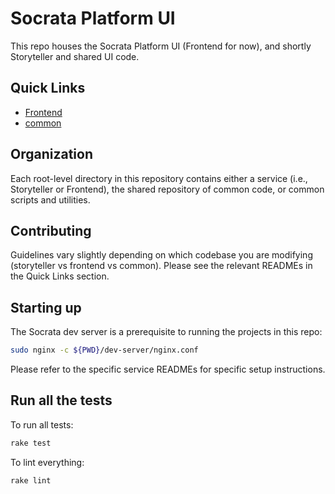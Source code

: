 # Socrata Platform UI

This repo houses the Socrata Platform UI (Frontend for now), and shortly Storyteller and shared UI code.

## Quick Links

* [Frontend](https://github.com/socrata/frontend/blob/master/frontend/README.md)
* [common](https://github.com/socrata/frontend/blob/master/common/README.md)

## Organization

Each root-level directory in this repository contains either a service (i.e., Storyteller or Frontend), the shared repository of common code, or common scripts and utilities.

## Contributing

Guidelines vary slightly depending on which codebase you are modifying (storyteller vs frontend vs common).
Please see the relevant READMEs in the Quick Links section.

## Starting up

The Socrata dev server is a prerequisite to running the projects in this repo:

```bash
sudo nginx -c ${PWD}/dev-server/nginx.conf
```

Please refer to the specific service READMEs for specific setup instructions.

## Run all the tests

To run all tests:

```bash
rake test
```

To lint everything:

```bash
rake lint
```
